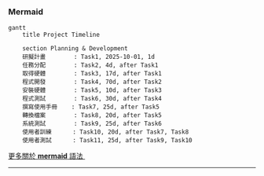 ### Mermaid
```mermaid
gantt
    title Project Timeline

    section Planning & Development
    研擬計畫        : Task1, 2025-10-01, 1d
    任務分配        : Task2, 4d, after Task1
    取得硬體        : Task3, 17d, after Task1
    程式開發        : Task4, 70d, after Task2
    安裝硬體        : Task5, 10d, after Task3
    程式測試        : Task6, 30d, after Task4
    撰寫使用手冊    : Task7, 25d, after Task5
    轉換檔案        : Task8, 20d, after Task5
    系統測試        : Task9, 25d, after Task6
    使用者訓練      : Task10, 20d, after Task7, Task8
    使用者測試      : Task11, 25d, after Task9, Task10
```
[更多關於 **mermaid** 語法 <i class="fa fa-external-link"></i>](http://mermaid-js.github.io/mermaid)
&nbsp;
&nbsp;

---
